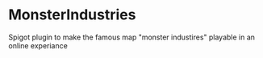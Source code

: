 # MonsterIndustries
 Spigot plugin to make the famous map "monster industires" playable in an online experiance
